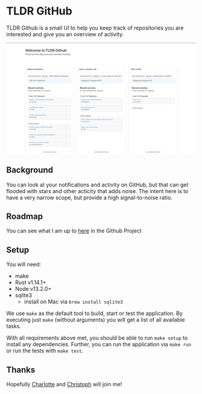 # TLDR GitHub

TLDR Github is a small UI to help you keep track of repositories you are interested and give you an overview of activity.

![Screenshot showing three "cards" representing individual repos](images/overview.png)

## Background

You can look at your notifications and activity on GitHub, but that can get flooded with stars and other acticity that adds noise.
The intent here is to have a very narrow scope, but provide a high signal-to-noise ratio.

## Roadmap

You can see what I am up to [here](https://github.com/felipesere/tldr-github/projects/2) in the Github Project

## Setup

You will need:
 * make
 * Rust v1.14.1+
 * Node v13.2.0+
 * sqlite3
   - install on Mac via `brew install sqlite3`

We use `make` as the default tool to build, start or test the application.
By executing just `make` (without arguments) you will get a list of all available tasks.

With all requirements above met, you should be able to run `make setup` to install any dependencies.
Further, you can run the application via `make run` or run the tests with `make test`.

## Thanks

Hopefully [Charlotte](https://github.com/charlottebrf) and [Christoph](https://github.com/christophgockel) will join me!
